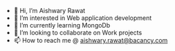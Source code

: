- 👋 Hi, I’m Aishwary Rawat
- 👀 I’m interested in Web application development
- 🌱 I’m currently learning MongoDb
- 💞️ I’m looking to collaborate on Work projects
- 📫 How to reach me @ aishwary.rawat@bacancy.com

<!---
aishwaryrawatBacancy/aishwaryrawatBacancy is a ✨ special ✨ repository because its `README.md` (this file) appears on your GitHub profile.
You can click the Preview link to take a look at your changes.
--->
